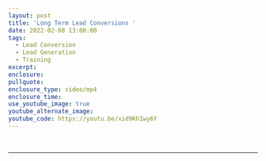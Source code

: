 ```yaml
---
layout: post
title: 'Long Term Lead Conversions '
date: 2022-02-08 13:00:00
tags:
  - Lead Conversion
  - Lead Generation
  - Training
excerpt:
enclosure:
pullquote:
enclosure_type: video/mp4
enclosure_time:
use_youtube_image: true
youtube_alternate_image:
youtube_code: https://youtu.be/xid9KhIwy6Y
---
```

&nbsp;

---

&nbsp;
